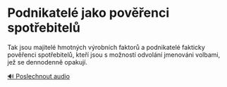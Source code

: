# Podnikatelé jako pověřenci spotřebitelů

<speak>
<prosody rate="95%" pitch="+0%">
<emphasis level="strong">Tak jsou majitelé hmotných výrobních faktorů a podnikatelé fakticky pověřenci spotřebitelů</emphasis>, kteří jsou <emphasis level="moderate">s možností odvolání jmenováni volbami, jež se dennodenně opakují</emphasis>.
</prosody>
</speak>

[🔊 Poslechnout audio](/data/7-paragraphs/audio/chapter_55/para_007-Tak-jsou-majitel-hmotnch-vrobnch-faktor-a-pod.mp3) 